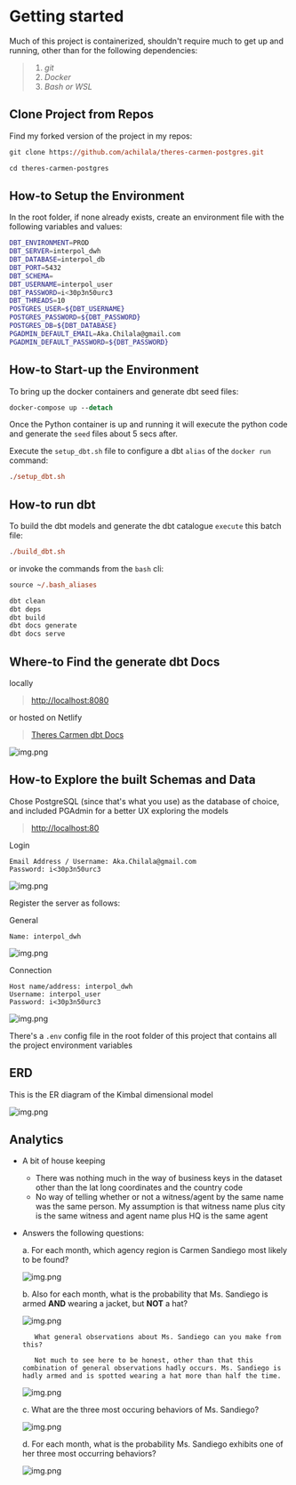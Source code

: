# Getting started
Much of this project is containerized, shouldn't require much to get up and running, other than for the following dependencies:

> 1. _git_
> 2. _Docker_
> 2. _Bash or WSL_

## Clone Project from Repos
Find my forked version of the project in my repos:
```ps
git clone https://github.com/achilala/theres-carmen-postgres.git

cd theres-carmen-postgres
```

## How-to Setup the Environment
In the root folder, if none already exists, create an environment file with the following variables and values:
```sh
DBT_ENVIRONMENT=PROD
DBT_SERVER=interpol_dwh
DBT_DATABASE=interpol_db
DBT_PORT=5432
DBT_SCHEMA=
DBT_USERNAME=interpol_user
DBT_PASSWORD=i<30p3n50urc3
DBT_THREADS=10
POSTGRES_USER=${DBT_USERNAME}
POSTGRES_PASSWORD=${DBT_PASSWORD}
POSTGRES_DB=${DBT_DATABASE}
PGADMIN_DEFAULT_EMAIL=Aka.Chilala@gmail.com
PGADMIN_DEFAULT_PASSWORD=${DBT_PASSWORD}
```

## How-to Start-up the Environment
To bring up the docker containers and generate dbt seed files:
```ps
docker-compose up --detach
```
Once the Python container is up and running it will execute the python code and generate the `seed` files about 5 secs after.

Execute the `setup_dbt.sh` file to configure a dbt `alias` of the `docker run` command:
```ps
./setup_dbt.sh
```

## How-to run dbt
To build the dbt models and generate the dbt catalogue `execute` this batch file:
```ps
./build_dbt.sh
```

or invoke the commands from the `bash` cli:

```ps
source ~/.bash_aliases

dbt clean
dbt deps
dbt build
dbt docs generate
dbt docs serve
```

## Where-to Find the generate dbt Docs
locally
> [http://localhost:8080](http://localhost:8080)

or hosted on Netlify
> [Theres Carmen dbt Docs](https://theres-carmen-dbt-docs.netlify.app)

![img.png](docs/dbt_docs.PNG)


## How-to Explore the built Schemas and Data
Chose PostgreSQL (since that's what you use) as the database of choice, and included PGAdmin for a better UX exploring the models
> [http://localhost:80](http://localhost:80)

Login
```
Email Address / Username: Aka.Chilala@gmail.com
Password: i<30p3n50urc3
```
![img.png](docs/pgadmin4_login.PNG)

Register the server as follows:

General
```
Name: interpol_dwh
```
![img.png](docs/pgadmin4_register_server_general.PNG)

Connection
```
Host name/address: interpol_dwh
Username: interpol_user
Password: i<30p3n50urc3
```
![img.png](docs/pgadmin4_register_server_connection.PNG)

There's a `.env` config file in the root folder of this project that contains all the project environment variables

## ERD
This is the ER diagram of the Kimbal dimensional model

![img.png](docs/erd.PNG)

## Analytics

* A bit of house keeping
     - There was nothing much in the way of business keys in the dataset other than the lat long coordinates and the country code
     - No way of telling whether or not a witness/agent by the same name was the same person. My assumption is that witness name plus city is the same witness and agent name plus HQ is the same agent

* Answers the following questions:

    a. For each month, which agency region is Carmen Sandiego most likely to be found?
    
    ![img.png](docs/question_a_results.PNG)

    b. Also for each month, what is the probability that Ms. Sandiego is armed __AND__ wearing a jacket, but __NOT__ a hat?
    
    ![img.png](docs/question_b_results.PNG)

         What general observations about Ms. Sandiego can you make from this?

         Not much to see here to be honest, other than that this combination of general observations hadly occurs. Ms. Sandiego is hadly armed and is spotted wearing a hat more than half the time.

    ![img.png](docs/general_observation_stats.PNG)

    c. What are the three most occuring behaviors of Ms. Sandiego?

    ![img.png](docs/question_c_results.PNG)

    d. For each month, what is the probability Ms. Sandiego exhibits one of her three most occurring behaviors?
    
    ![img.png](docs/question_d_results.PNG)